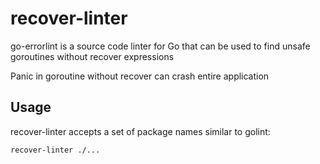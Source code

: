 recover-linter
=============

go-errorlint is a source code linter for Go that can be used to find unsafe goroutines without recover expressions

Panic in goroutine without recover can crash entire application

## Usage
recover-linter accepts a set of package names similar to golint:
```
recover-linter ./...
```